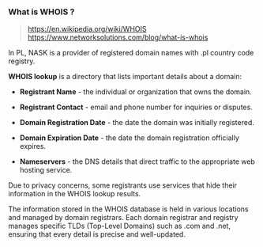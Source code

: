 ### What is WHOIS ?

> https://en.wikipedia.org/wiki/WHOIS
> https://www.networksolutions.com/blog/what-is-whois

In PL, NASK is a provider of registered domain names with .pl country code registry. 

**WHOIS lookup** is a directory that lists important details about a domain:

- **Registrant Name** - the individual or organization that owns the domain.

- **Registrant Contact** - email and phone number for inquiries or disputes.

- **Domain Registration Date** - the date the domain was initially registered.

- **Domain Expiration Date** - the date the domain registration officially expires.

- **Nameservers** - the DNS details that direct traffic to the appropriate web hosting service.

Due to privacy concerns, some registrants use services that hide their information in the WHOIS lookup results.

The information stored in the WHOIS database is held in various locations and managed by domain registrars. Each domain registrar and registry manages specific TLDs (Top-Level Domains) such as .com and .net, ensuring that every detail is precise and well-updated.
<br></br>

